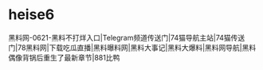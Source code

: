 # heise6
黑料网-0621-黑料不打烊入口|Telegram频道传送门|74猫导航主站|74猫传送门|78黑料网|下载吃瓜直播|黑料曝料网|黑料大事记|黑料大爆料|黑料网导航|黑料偶像背锅后重生了最新章节|881比鸭
